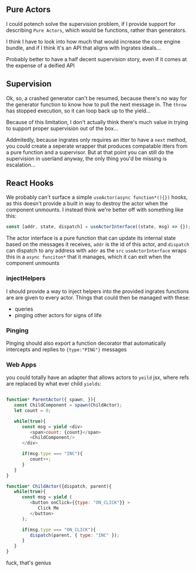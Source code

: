 ## Pure Actors

I could potench solve the supervision problem, if I provide support for describing `Pure Actors`, which would be functions, rather than generators.

I think I have to look into how much that would increase the core engine bundle, and if I think it's an API that aligns with Ingrates ideals...

Probably better to have a half decent supervision story, even if it comes at the expense of a deified API

## Supervision

Ok, so, a crashed generator can't be resumed, because there's no way for the generator function to know how to pull the next message in. The `throw` has stopped execution, so it can loop back up to the yield...

Because of this limitation, I don't actually think there's much value in trying to support proper supervision out of the box...

Addmitedly, because ingrates only requires an itter to have a `next` method, you could create a seperate wrapper that produces compatable itters from a pure function and a supervisor. But at that point you can still do the supervision in userland anyway, the only thing you'd be missing is escalation...

## React Hooks

We probably can't surface a simple `useActor(async function*(){})` hooks, as this doesn't provide a built in way to destroy the actor when the component unmounts.
I instead think we're better off with something like this:

```javascript
const [addr, state, dispatch] = useActorInterface((state, msg) => {});
```

The actor interface is a pure function that can update its internal state based on the messages it receives, `addr` is the id of this actor, and `dispatch` can dispatch to any address with `addr` as the `src`
`useActorInterface` wraps this in a `async funciton*` that it manages, which it can exit when the component unmounts

### injectHelpers

I should provide a way to inject helpers into the provided ingrates functions are are given to every actor. Things that could then be managed with these:

- queries
- pinging other actors for signs of life

### Pinging

Pinging should also export a function decorator that automatically intercepts and replies to `{type:"PING"}` messages

### Web Apps

you could totally have an adapter that allows actors to `yeild` jsx, where refs are replaced by what ever child `yields`:

```javascript

function* ParentActor({ spawn, }){
   const ChildComponent = spawn(ChildActor);
   let count = 0;

   while(true){
      const msg = yield <div>
         <span>count: {count}</span>
         <ChildComponent/>
      </div>

      if(msg.type === "INC"){
         count++;
      }
   }
}

function* ChildActor({dispatch, parent){
   while(true){
      const msg = yield (
         <button onClick={{type: "ON_CLICK"}} >
            Click Me
         </button>
      );

      if(msg.type === "ON_CLICK"){
         dispatch(parent, { type: "INC" });
      }
   }
}
```

fuck, that's genius
